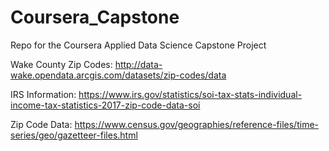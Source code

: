 # Coursera_Capstone
Repo for the Coursera Applied Data Science Capstone Project



Wake County Zip Codes: http://data-wake.opendata.arcgis.com/datasets/zip-codes/data

IRS Information: https://www.irs.gov/statistics/soi-tax-stats-individual-income-tax-statistics-2017-zip-code-data-soi

Zip Code Data: https://www.census.gov/geographies/reference-files/time-series/geo/gazetteer-files.html


